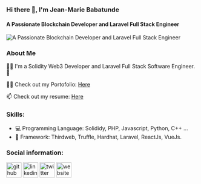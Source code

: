 ### Hi there 👋, I'm Jean-Marie Babatunde
#### A Passionate Blockchain Developer and Laravel Full Stack Engineer
![A Passionate Blockchain Developer and Laravel Full Stack Engineer](https://ourcodeworld.com/public-media/articles/articleocw-59cb5fc57ea13.png)


### About Me
👨‍🔧 I'm a Solidity Web3 Developer and Laravel Full Stack Software Engineer.🚀

👨‍💻 Check out my Portofolio: [Here](https://jmaxtunde2.netlify.app/)

📫 Check out my resume: [Here](https://docs.google.com/document/d/1DnBT00Ni2zOefGyRx2V-dixavRjuAn47Lmq1WCRHCuo/edit)

### Skills: 

- 💻 Programming Language: Solididy, PHP, Javascript, Python, C++ ...
- 🔭 Framework: Thirdweb, Truffle, Hardhat, Laravel, ReactJs, VueJs.

### Social information: 
[<img src='https://cdn.jsdelivr.net/npm/simple-icons@3.0.1/icons/github.svg' alt='github' height='40'>](https://github.com/https://github.com/jmaxtunde2)  [<img src='https://cdn.jsdelivr.net/npm/simple-icons@3.0.1/icons/linkedin.svg' alt='linkedin' height='40'>](https://www.linkedin.com/in/https://www.linkedin.com/in/jmaxtunde2//)  [<img src='https://cdn.jsdelivr.net/npm/simple-icons@3.0.1/icons/twitter.svg' alt='twitter' height='40'>](https://twitter.com/https://www.twitter.com/jmaxtunde2/)  [<img src='https://cdn.jsdelivr.net/npm/simple-icons@3.0.1/icons/icloud.svg' alt='website' height='40'>](https://jmaxtunde2.netlify.app/)  



